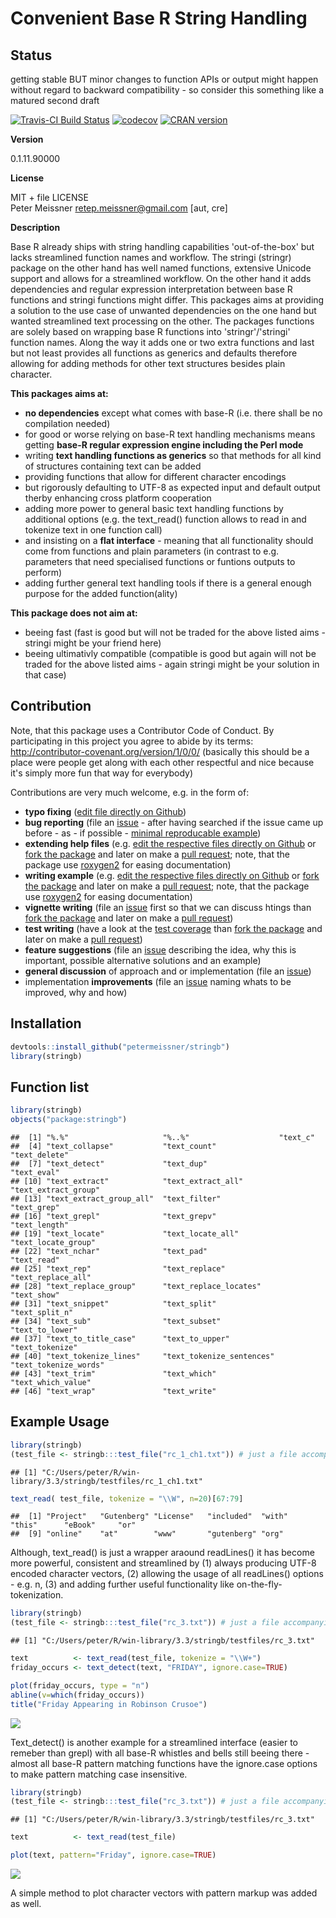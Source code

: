 
Convenient Base R String Handling
=================================

Status
------

getting stable BUT minor changes to function APIs or output might happen without regard to backward compatibility - so consider this something like a matured second draft

[![Travis-CI Build Status](https://travis-ci.org/petermeissner/stringb.svg?branch=master)](https://travis-ci.org/petermeissner/stringb) [![codecov](https://codecov.io/gh/petermeissner/stringb/branch/master/graph/badge.svg)](https://codecov.io/gh/petermeissner/stringb/tree/master/R) [![CRAN version](http://www.r-pkg.org/badges/version/stringb)](https://cran.r-project.org/package=stringb)

**Version**

0.1.11.90000

**License**

MIT + file LICENSE <br>Peter Meissner <retep.meissner@gmail.com> \[aut, cre\]

**Description**

Base R already ships with string handling capabilities 'out-of-the-box' but lacks streamlined function names and workflow. The stringi (stringr) package on the other hand has well named functions, extensive Unicode support and allows for a streamlined workflow. On the other hand it adds dependencies and regular expression interpretation between base R functions and stringi functions might differ. This packages aims at providing a solution to the use case of unwanted dependencies on the one hand but wanted streamlined text processing on the other. The packages functions are solely based on wrapping base R functions into 'stringr'/'stringi' function names. Along the way it adds one or two extra functions and last but not least provides all functions as generics and defaults therefore allowing for adding methods for other text structures besides plain character.

**This packages aims at:**

-   **no dependencies** except what comes with base-R (i.e. there shall be no compilation needed)
-   for good or worse relying on base-R text handling mechanisms means getting **base-R regular expression engine including the Perl mode**
-   writing **text handling functions as generics** so that methods for all kind of structures containing text can be added
-   providing functions that allow for different character encodings
-   but rigorously defaulting to UTF-8 as expected input and default output therby enhancing cross platform cooperation
-   adding more power to general basic text handling functions by additional options (e.g. the text\_read() function allows to read in and tokenize text in one function call)
-   and insisting on a **flat interface** - meaning that all functionality should come from functions and plain parameters (in contrast to e.g. parameters that need specialised functions or funtions outputs to perform)
-   adding further general text handling tools if there is a general enough purpose for the added function(ality)

**This package does not aim at:**

-   beeing fast (fast is good but will not be traded for the above listed aims - stringi might be your friend here)
-   beeing ultimativly compatible (compatible is good but again will not be traded for the above listed aims - again stringi might be your solution in that case)

Contribution
------------

Note, that this package uses a Contributor Code of Conduct. By participating in this project you agree to abide by its terms: <http://contributor-covenant.org/version/1/0/0/> (basically this should be a place were people get along with each other respectful and nice because it's simply more fun that way for everybody)

Contributions are very much welcome, e.g. in the form of:

-   **typo fixing** ([edit file directly on Github](https://help.github.com/articles/editing-files-in-another-user-s-repository/))
-   **bug reporting** (file an [issue](https://guides.github.com/features/issues/) - after having searched if the issue came up before - as - if possible - [minimal reproducable example](http://stackoverflow.com/help/mcve))
-   **extending help files** (e.g. [edit the respective files directly on Github](https://help.github.com/articles/editing-files-in-another-user-s-repository/) or [fork the package](https://help.github.com/articles/fork-a-repo/) and later on make a [pull request](https://help.github.com/articles/using-pull-requests/); note, that the package use [roxygen2](http://r-pkgs.had.co.nz/man.html) for easing documentation)
-   **writing example** (e.g. [edit the respective files directly on Github](https://help.github.com/articles/editing-files-in-another-user-s-repository/) or [fork the package](https://help.github.com/articles/fork-a-repo/) and later on make a [pull request](https://help.github.com/articles/using-pull-requests/); note, that the package use [roxygen2](http://r-pkgs.had.co.nz/man.html) for easing documentation)
-   **vignette writing** (file an [issue](https://guides.github.com/features/issues/) first so that we can discuss htings than [fork the package](https://help.github.com/articles/fork-a-repo/) and later on make a [pull request](https://help.github.com/articles/using-pull-requests/))
-   **test writing** (have a look at the [test coverage](https://codecov.io/gh/petermeissner/stringb/tree/master/R) than [fork the package](https://help.github.com/articles/fork-a-repo/) and later on make a [pull request](https://help.github.com/articles/using-pull-requests/))
-   **feature suggestions** (file an [issue](https://guides.github.com/features/issues/) describing the idea, why this is important, possible alternative solutions and an example)
-   **general discussion** of approach and or implementation (file an [issue](https://guides.github.com/features/issues/))
-   implementation **improvements** (file an [issue](https://guides.github.com/features/issues/) naming whats to be improved, why and how)

Installation
------------

``` r
devtools::install_github("petermeissner/stringb")
library(stringb)
```

Function list
-------------

``` r
library(stringb)
objects("package:stringb")
```

    ##  [1] "%.%"                     "%..%"                    "text_c"                 
    ##  [4] "text_collapse"           "text_count"              "text_delete"            
    ##  [7] "text_detect"             "text_dup"                "text_eval"              
    ## [10] "text_extract"            "text_extract_all"        "text_extract_group"     
    ## [13] "text_extract_group_all"  "text_filter"             "text_grep"              
    ## [16] "text_grepl"              "text_grepv"              "text_length"            
    ## [19] "text_locate"             "text_locate_all"         "text_locate_group"      
    ## [22] "text_nchar"              "text_pad"                "text_read"              
    ## [25] "text_rep"                "text_replace"            "text_replace_all"       
    ## [28] "text_replace_group"      "text_replace_locates"    "text_show"              
    ## [31] "text_snippet"            "text_split"              "text_split_n"           
    ## [34] "text_sub"                "text_subset"             "text_to_lower"          
    ## [37] "text_to_title_case"      "text_to_upper"           "text_tokenize"          
    ## [40] "text_tokenize_lines"     "text_tokenize_sentences" "text_tokenize_words"    
    ## [43] "text_trim"               "text_which"              "text_which_value"       
    ## [46] "text_wrap"               "text_write"

Example Usage
-------------

``` r
library(stringb)
(test_file <- stringb:::test_file("rc_1_ch1.txt")) # just a file accompanying the package to test things
```

    ## [1] "C:/Users/peter/R/win-library/3.3/stringb/testfiles/rc_1_ch1.txt"

``` r
text_read( test_file, tokenize = "\\W", n=20)[67:79]
```

    ##  [1] "Project"   "Gutenberg" "License"   "included"  "with"      "this"      "eBook"     "or"       
    ##  [9] "online"    "at"        "www"       "gutenberg" "org"

Although, text\_read() is just a wrapper araound readLines() it has become more powerful, consistent and streamlined by (1) always producing UTF-8 encoded character vectors, (2) allowing the usage of all readLines() options - e.g. n, (3) and adding further useful functionality like on-the-fly-tokenization.

``` r
library(stringb)
(test_file <- stringb:::test_file("rc_3.txt")) # just a file accompanying the package to test things
```

    ## [1] "C:/Users/peter/R/win-library/3.3/stringb/testfiles/rc_3.txt"

``` r
text          <- text_read(test_file, tokenize = "\\W+")
friday_occurs <- text_detect(text, "FRIDAY", ignore.case=TRUE)

plot(friday_occurs, type = "n")
abline(v=which(friday_occurs))
title("Friday Appearing in Robinson Crusoe")
```

![](README_files/figure-markdown_github/unnamed-chunk-9-1.png)

Text\_detect() is another example for a streamlined interface (easier to remeber than grepl) with all base-R whistles and bells still beeing there - almost all base-R pattern matching functions have the ignore.case options to make pattern matching case insensitive.

``` r
library(stringb)
(test_file <- stringb:::test_file("rc_3.txt")) # just a file accompanying the package to test things
```

    ## [1] "C:/Users/peter/R/win-library/3.3/stringb/testfiles/rc_3.txt"

``` r
text          <- text_read(test_file)

plot(text, pattern="Friday", ignore.case=TRUE)
```

![](README_files/figure-markdown_github/unnamed-chunk-10-1.png)

A simple method to plot character vectors with pattern markup was added as well.
